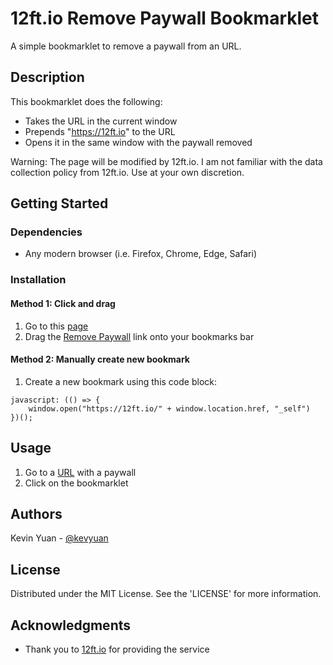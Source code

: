 # 12ft.io Remove Paywall Bookmarklet

A simple bookmarklet to remove a paywall from an URL.

## Description

This bookmarklet does the following:
* Takes the URL in the current window
* Prepends "https://12ft.io" to the URL
* Opens it in the same window with the paywall removed

Warning: The page will be modified by 12ft.io. I am not familiar with the data collection policy from 12ft.io. Use at your own discretion. 

## Getting Started

### Dependencies
* Any modern browser (i.e. Firefox, Chrome, Edge, Safari)

### Installation

#### Method 1: Click and drag
1. Go to this [page](https://kevyuan.github.io/12ft-io-remove-paywall-bookmarklet/12ft-io-remove-paywall-bookmarklet.html)
2. Drag the <a href="javascript:(()=>{window.open('https://12ft.io/'+window.location.href,'_self')})();">Remove Paywall</a> link onto your bookmarks bar

#### Method 2: Manually create new bookmark
1. Create a new bookmark using this code block:

```
javascript: (() => {
    window.open("https://12ft.io/" + window.location.href, "_self")
})();
```

## Usage
1. Go to a [URL](https://www.economist.com/briefing/2016/04/16/spectrum-shift) with a paywall
2. Click on the bookmarklet

## Authors
Kevin Yuan - [@kevyuan](https://twitter.com/kevyuan)


## License
Distributed under the MIT License. See the 'LICENSE' for more information.

## Acknowledgments
* Thank you to [12ft.io](https://12ft.io/) for providing the service
